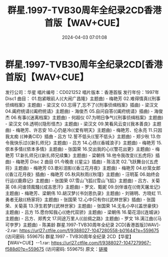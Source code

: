 ﻿---
title: 群星.1997-TVB30周年全纪录2CD香港首版【WAV+CUE】
date: 2024-04-03 07:01:08
categories: WAV车载音乐、镜像
tags: 华语中文
---
# 群星.1997-TVB30周年全纪录2CD[香港首版]【WAV+CUE】

发行公司：华星
唱片编号：CD021252
唱片版本：香港首版
发行年份：1997年
Disc1 曲目：
01.抱紧眼前人(《大闹广昌隆》主题曲) - 梅艳芳
02.难得情真(《刑事侦缉档案》主题曲) - 梁汉文
03.忘得了,忘不了(《刑事侦缉档案》插曲) - 梁汉文
04.阖府统请(《阖府统请》主题曲) - 海俊杰
05.自问自答(《阖府统请》插曲) - 海俊杰
06.有事(《迷离档案》主题曲) - 何超仪
07.为明日争气(《刑事侦缉档案》主题曲) - 梁汉文
08.透明(《隐形怪杰》主题曲) - 梁汉文
09.笑看风云变(《我本善良》主题曲) - 梅艳芳、许志安
10.心仍是冷(《爱有明天》主题曲) - 梅艳芳、伦永亮
11.只因我太痴 (《神勇CID》插曲 - 吕方
12.誓不低头(《誓不低头》主题曲) - 郑少秋
13.你令我快乐过(《新扎师兄》主题曲) - 吕方
14.心债(《香城浪子》主题曲) - 梅艳芳
15.侬本多情(《侬本多情》主题曲) - 张国荣
16.交出我的心(《警花出更》主题曲) - 梅艳芳
17.新扎师兄(《新扎师兄续集》主题曲) - 梁朝伟
18.他令我改变(《五虎将》插曲) - 梅艳芳
Disc 2 曲目
01.今晚夜 (《星尘》插曲) - 陈洁灵
02.飞跃舞台(《五虎将》主题曲) - 梅艳芳
03.歌衫泪影(《香江花月夜》主题曲) - 梅艳芳
04.纱笼女郎(《香江花月夜》插曲) - 梅艳芳
05.秋风秋雨(《秋瑾》主题曲) - 汪明荃
06.始终会行运(《鹿鼎记》主题曲) - 张国荣
07.雪山飞狐(《雪山飞狐》主题曲) - 吕方、关菊英
08.问谁领風騷(《成吉思汗》主题曲) - 罗文、甄妮
09.剑伴谁在(《倚天屠龙记》主题曲) - 梅艳芳、梁朝伟
10.胡汉梦(《书剑恩仇录》主题曲) - 刘锡明、方晓虹
11.勇者无敌(《杨家将》主题曲) - 张国荣
12.心中只有你(《武林世家》插曲) - 张国荣、关菊英
13.浮生若梦(《武林世家》主题曲) - 张国荣
14.无名小卒(《盖世豪侠》主题曲) - 吕方
15.愿你知我心(《绝代双骄》主题曲) - 梁朝伟
16.菊花泪(《连城诀》主题曲) - 吕方、郑秀文
17.同途万里人(《丝绸之路》主题曲) - 罗文
18.漓江曲(《马可孛罗》主题曲) - 陈美龄
群星.1997-TVB30周年全纪录 2CD[香港首版][WAV]--2.rar: https://url27.ctfile.com/f/9388027-1047280558-b01644?p=559675
(访问密码: 559675)
群星.1997 - TVB30周年全纪录 2CD【华星】【WAV+CUE】--1.rar: https://url27.ctfile.com/f/9388027-1047279967-f588d0?p=559675
(访问密码: 559675)
原文：[链接](https://blog.sina.com.cn/s/blog_1647c7e76010314yn.html)
